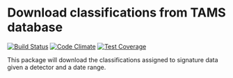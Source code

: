 # Download classifications from TAMS database

[![Build Status](https://www.travis-ci.org/jmarca/tams_classifications.svg?branch=master)](https://www.travis-ci.org/jmarca/tams_classifications)
[![Code Climate](https://codeclimate.com/github/jmarca/tams_classifications/badges/gpa.svg)](https://codeclimate.com/github/jmarca/tams_classifications)
[![Test Coverage](https://codeclimate.com/github/jmarca/tams_classifications/badges/coverage.svg)](https://codeclimate.com/github/jmarca/tams_classifications/coverage)

This package will download the classifications assigned to signature
data given a detector and a date range.
